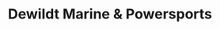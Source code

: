 ---
title: "Dewildt Marine & Powersports"
url: /innisfil/dewildt-marine-and-powersports/
shop: boat
---